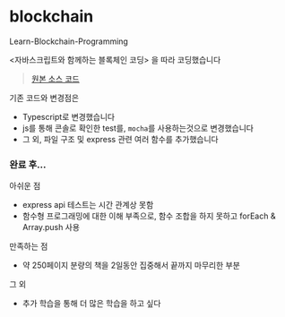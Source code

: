 # blockchain
Learn-Blockchain-Programming

<자바스크립트와 함께하는 블록체인 코딩> 을 따라 코딩했습니다

> [원본 소스 코드](https://github.com/PacktPublishing/Learn-Blockchain-Programming-with-JavaScript)

기존 코드와 변경점은 

- Typescript로 변경했습니다
- js를 통해 콘솔로 확인한 test를, `mocha`를 사용하는것으로 변경했습니다 
- 그 외, 파일 구조 및 express 관련 여러 함수를 추가했습니다

### 완료 후...

아쉬운 점

- express api 테스트는 시간 관계상 못함
- 함수형 프로그래밍에 대한 이해 부족으로, 함수 조합을 하지 못하고 forEach & Array.push 사용

만족하는 점

- 약 250페이지 분량의 책을 2일동안 집중해서 끝까지 마무리한 부분

그 외

- 추가 학습을 통해 더 많은 학습을 하고 싶다
